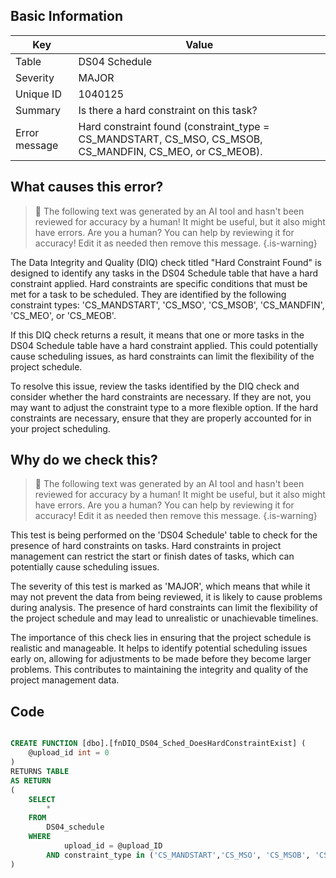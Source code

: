 ## Basic Information
| Key         | Value          |
|-------------|----------------|
| Table       | DS04 Schedule |
| Severity    | MAJOR |
| Unique ID   | 1040125   |
| Summary     | Is there a hard constraint on this task? |
| Error message | Hard constraint found (constraint_type = CS_MANDSTART, CS_MSO, CS_MSOB, CS_MANDFIN, CS_MEO, or CS_MEOB). |

## What causes this error?

> :robot: The following text was generated by an AI tool and hasn't been reviewed for accuracy by a human! It might be useful, but it also might have errors. Are you a human? You can help by reviewing it for accuracy! Edit it as needed then remove this message.
{.is-warning}

The Data Integrity and Quality (DIQ) check titled "Hard Constraint Found" is designed to identify any tasks in the DS04 Schedule table that have a hard constraint applied. Hard constraints are specific conditions that must be met for a task to be scheduled. They are identified by the following constraint types: 'CS_MANDSTART', 'CS_MSO', 'CS_MSOB', 'CS_MANDFIN', 'CS_MEO', or 'CS_MEOB'.

If this DIQ check returns a result, it means that one or more tasks in the DS04 Schedule table have a hard constraint applied. This could potentially cause scheduling issues, as hard constraints can limit the flexibility of the project schedule. 

To resolve this issue, review the tasks identified by the DIQ check and consider whether the hard constraints are necessary. If they are not, you may want to adjust the constraint type to a more flexible option. If the hard constraints are necessary, ensure that they are properly accounted for in your project scheduling.
## Why do we check this?

> :robot: The following text was generated by an AI tool and hasn't been reviewed for accuracy by a human! It might be useful, but it also might have errors. Are you a human? You can help by reviewing it for accuracy! Edit it as needed then remove this message.
{.is-warning}

This test is being performed on the 'DS04 Schedule' table to check for the presence of hard constraints on tasks. Hard constraints in project management can restrict the start or finish dates of tasks, which can potentially cause scheduling issues. 

The severity of this test is marked as 'MAJOR', which means that while it may not prevent the data from being reviewed, it is likely to cause problems during analysis. The presence of hard constraints can limit the flexibility of the project schedule and may lead to unrealistic or unachievable timelines.

The importance of this check lies in ensuring that the project schedule is realistic and manageable. It helps to identify potential scheduling issues early on, allowing for adjustments to be made before they become larger problems. This contributes to maintaining the integrity and quality of the project management data.
## Code

```sql

CREATE FUNCTION [dbo].[fnDIQ_DS04_Sched_DoesHardConstraintExist] (
	@upload_id int = 0
)
RETURNS TABLE
AS RETURN
(
	SELECT
		*
	FROM
		DS04_schedule
	WHERE
			upload_id = @upload_ID
		AND constraint_type in ('CS_MANDSTART','CS_MSO', 'CS_MSOB', 'CS_MANDFIN', 'CS_MEO', 'CS_MEOB')
)
```
